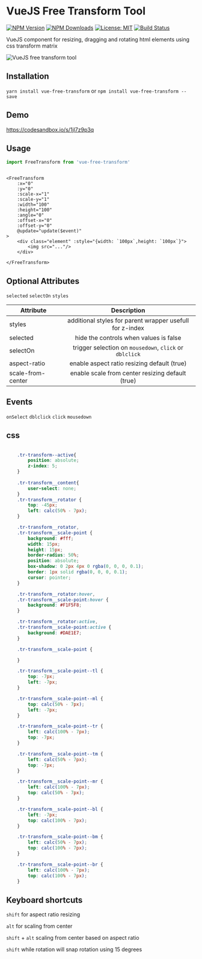 # VueJS Free Transform Tool


[![NPM Version](https://img.shields.io/npm/v/vue-free-transform.svg?style=flat)](https://www.npmjs.com/package/vue-free-transform)  [![NPM Downloads](https://img.shields.io/npm/dm/vue-free-transform.svg?style=flat)](https://www.npmjs.com/package/vue-free-transform)   [![License: MIT](https://img.shields.io/badge/License-MIT-brightgreen.svg)](https://opensource.org/licenses/MIT) [![Build Status](https://img.shields.io/travis/skmail/vue-free-transform/master.svg?style=flat)](https://travis-ci.org/skmail/vue-free-transform)    


VueJS component for resizing, dragging and rotating html elements using css transform matrix 

![VueJS free transform tool](https://raw.githubusercontent.com/skmail/vue-free-transform/master/image.png)


## Installation
`yarn install vue-free-transform` or `npm install vue-free-transform --save`

## Demo
https://codesandbox.io/s/1jl7z9p3q
 
 
## Usage

```js
import FreeTransform from 'vue-free-transform'
```

```vue
  
<FreeTransform 
    :x="0"
    :y="0"
    :scale-x="1"
    :scale-y="1"
    :width="100"
    :height="100"
    :angle="0"
    :offset-x="0"
    :offset-y="0"
    @update="update($event)"
>
    <div class="element" :style="{width: `100px`,height: `100px`}">
        <img src="..."/>
    </div>

</FreeTransform>
```
## Optional Attributes

`selected`
`selectOn`
`styles`

| Attribute        | Description  |
| ------------- |:-------------:|
| styles      | additional styles for parent wrapper usefull for z-index|
| selected      | hide the controls when values is false    |
| selectOn |  trigger selection on `mousedown`, `click` or `dblclick` |
| aspect-ratio | enable aspect ratio resizing default (true)|
| scale-from-center | enable scale from center resizing default (true)|
                           


## Events
`onSelect`
`dblclick`
`click`
`mousedown`

## css

```css
    
    .tr-transform--active{
        position: absolute;
        z-index: 5;
    }
    
    .tr-transform__content{
        user-select: none;
    }
    .tr-transform__rotator {
        top: -45px;
        left: calc(50% - 7px);
    }

    .tr-transform__rotator,
    .tr-transform__scale-point {
        background: #fff;
        width: 15px;
        height: 15px;
        border-radius: 50%;
        position: absolute;
        box-shadow: 0 2px 4px 0 rgba(0, 0, 0, 0.1);
        border: 1px solid rgba(0, 0, 0, 0.1);
        cursor: pointer;
    }

    .tr-transform__rotator:hover,
    .tr-transform__scale-point:hover {
        background: #F1F5F8;
    }

    .tr-transform__rotator:active,
    .tr-transform__scale-point:active {
        background: #DAE1E7;
    }

    .tr-transform__scale-point {

    }

    .tr-transform__scale-point--tl {
        top: -7px;
        left: -7px;
    }

    .tr-transform__scale-point--ml {
        top: calc(50% - 7px);
        left: -7px;
    }

    .tr-transform__scale-point--tr {
        left: calc(100% - 7px);
        top: -7px;
    }

    .tr-transform__scale-point--tm {
        left: calc(50% - 7px);
        top: -7px;
    }

    .tr-transform__scale-point--mr {
        left: calc(100% - 7px);
        top: calc(50% - 7px);
    }

    .tr-transform__scale-point--bl {
        left: -7px;
        top: calc(100% - 7px);
    }

    .tr-transform__scale-point--bm {
        left: calc(50% - 7px);
        top: calc(100% - 7px);
    }

    .tr-transform__scale-point--br {
        left: calc(100% - 7px);
        top: calc(100% - 7px);
    }
```


## Keyboard shortcuts
`shift` for aspect ratio resizing

`alt` for scaling from center

`shift` + `alt` scaling from center based on aspect ratio

`shift` while rotation will snap rotation using 15 degrees